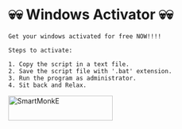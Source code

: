 # 💀💀 Windows Activator 💀💀
```
Get your windows activated for free NOW!!!!

Steps to activate:

1. Copy the script in a text file.
2. Save the script file with '.bat' extension.
3. Run the program as administrator.
4. Sit back and Relax.
```

<p><a href="https://www.buymeacoffee.com/SmartMonkE"> <img align="left" src="https://cdn.buymeacoffee.com/buttons/v2/default-yellow.png" height="50" width="210" alt="SmartMonkE" /></a></p>
